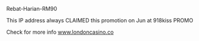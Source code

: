 Rebat-Harian-RM90


This IP address always CLAIMED this promotion on Jun at 918kiss PROMO 



Check for more info www.londoncasino.co
